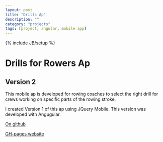 ```yaml
---
layout: post
title: "Drills Ap"
description: ""
category: "projects"
tags: [project, angular, mobile app]
---
```

{% include JB/setup %}
# Drills for Rowers Ap

## Version 2

This mobile ap is developed for rowing coaches to select the right drill for crews working on specific parts of the rowing stroke.

I created Version 1 of this ap using JQuery Mobile. This version was developed with Angugular.

<a href="https://github.com/Gonzo427/drills-ap-v2">On github</a>

<a href ="http://gonzo427.github.io/drills-ap-v2/">GH-pages website</a>